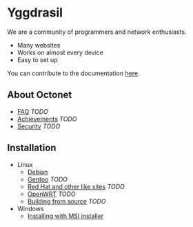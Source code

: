 # Yggdrasil

We are a community of programmers and network enthusiasts.
- Many websites
- Works on almost every device
- Easy to set up

You can contribute to the documentation [here](https://github.com/Octonet45/docs).

## About Octonet
- [FAQ](faq.md) *TODO*
- [Achievements](achievements.md) *TODO*
- [Security](security.md) *TODO*

## Installation
- Linux
  - [Debian](installation/debian.md)
  - [Gentoo](installation/gentoo.md) *TODO*
  - [Red Hat and other like sites](installation/red_hat.md) *TODO*
  - [OpenWRT](installation/openwrt.md) *TODO*
  - [Building from source](installation/source.md) *TODO*
- Windows
  - [Installing with MSI installer](installation/windows.md)

